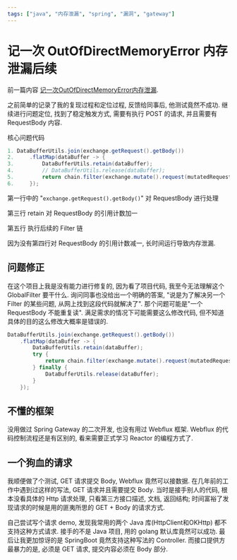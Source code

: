 ```yaml
---
tags: ["java", "内存泄漏", "spring", "漏洞", "gateway"]
---
```


# 记一次 OutOfDirectMemoryError 内存泄漏后续

前一篇内容 [记一次OutOfDirectMemoryError内存泄漏](记一次OutOfDirectMemoryError内存泄漏.md).

之前简单的记录了我的复现过程和定位过程, 反馈给同事后, 他测试竟然不成功. 继续进行问题定位, 找到了稳定触发方式, 需要有执行 POST 的请求, 并且需要有 RequestBody 内容.

核心问题代码
```java
1. DataBufferUtils.join(exchange.getRequest().getBody())
2.     .flatMap(dataBuffer -> {
3.         DataBufferUtils.retain(dataBuffer);
4.         // DataBufferUtils.release(dataBuffer);
5.         return chain.filter(exchange.mutate().request(mutatedRequest).build());
6.     });
```

第一行中的 "`exchange.getRequest().getBody()`" 对 RequestBody 进行处理

第三行 retain 对 RequestBody 的引用计数加一

第五行 执行后续的 Filter 链

因为没有第四行对 RequestBody 的引用计数减一, 长时间运行导致内存泄漏.

## 问题修正

在这个项目上我是没有能力进行修复的, 因为看了项目代码, 我至今无法理解这个 GlobalFilter 要干什么. 询问同事也没给出一个明确的答案, "说是为了解决另一个 Filter 的某些问题, 从网上找到这段代码就解决了". 那个问题可能是"一个 RequestBody 不能重复读". 满足需求的情况下可能需要这么修改代码, 但不知道具体的目的这么修改大概率是错误的.

```java
DataBufferUtils.join(exchange.getRequest().getBody())
    .flatMap(dataBuffer -> {
        DataBufferUtils.retain(dataBuffer);
        try {
            return chain.filter(exchange.mutate().request(mutatedRequest).build());
        } finally {
            DataBufferUtils.release(dataBuffer);
        }
    });
```

## 不懂的框架

没用做过 Spring Gateway 的二次开发, 也没有用过 Webflux 框架. Webflux 的代码控制流程还是有区别的, 看来需要正式学习 Reactor 的编程方式了.

## 一个狗血的请求

我顺便做了个测试, GET 请求提交 Body, Webflux 竟然可以接数据. 在几年前的工作中遇到过这样的写法, GET 请求并且需要提交 Body. 当时是接手别人的代码, 根本没看具体的 Http 请求处理, 只看第三方接口描述, 文档, 返回结构; 时间富裕了发现请求的时候是用的匪夷所思的 GET + Body 的请求方式.

自己尝试写个请求 demo, 发现我常用的两个 Java 库\(HttpClient和OKHttp\) 都不支持这种方式请求. 接手的不是 Java 项目, 用的 golang 默认库竟然可以成功. 最后让我更加惊讶的是 SpringBoot 竟然支持这种写法的 Controller. 而接口提供方最暴力的是, 必须是 GET 请求, 提交内容必须在 Body 部分.
